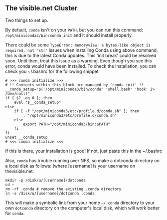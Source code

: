 ## The visible.net Cluster

Two things to set up.

By default, `conda` isn't on your `PATH`, but you can run this command: `/opt/miniconda3/bin/conda init` and it should install properly.

There could be some `TypeError: memoryview: a bytes-like object is required, not 'str'` issues when installing Conda using above command, this is due to the latest Conda updates. This 'init break' could be resolved soon. Until then, treat this issue as a warning. Even though you see this error, conda would have been installed. To check the installation, you can check you ~/.bashrc for the following snippet

```
# >>> conda initialize >>>
# !! Contents within this block are managed by 'conda init' !!
__conda_setup="$('/opt/miniconda3/bin/conda' 'shell.bash' 'hook' 2> /dev/null)"
if [ $? -eq 0 ]; then
    eval "$__conda_setup"
else
    if [ -f "/opt/miniconda3/etc/profile.d/conda.sh" ]; then
        . "/opt/miniconda3/etc/profile.d/conda.sh"
    else
        export PATH="/opt/miniconda3/bin:$PATH"
    fi
fi
unset __conda_setup
# <<< conda initialize <<<
```
If this is there, your installation is good! If not, just paste this in the ~/.bashrc 

Also, `conda` has trouble running over NFS, so make a dotconda directory on a local disk as follows: (where [username] is your username on thevisible.net:

```
mkdir -p /disk/u/[username]/dotconda
cd ~
rm -rf .conda # remove the existing .conda directory
ln -s /disk/u/[username]/dotconda .conda
```

This will make a symbolic link from your home `~/.conda` directory to your own `dotconda` directory on the computer's local disk, which will work better for `conda`.

